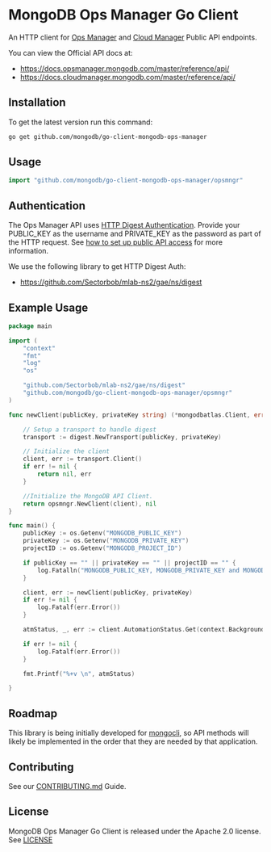 # MongoDB Ops Manager Go Client


An HTTP client for [Ops Manager](https://docs.opsmanager.mongodb.com/master/reference/api/) 
and [Cloud Manager](https://docs.cloudmanager.mongodb.com/reference/api/) Public API endpoints.

You can view the Official API docs at: 
- https://docs.opsmanager.mongodb.com/master/reference/api/
- https://docs.cloudmanager.mongodb.com/master/reference/api/

## Installation

To get the latest version run this command:

```bash
go get github.com/mongodb/go-client-mongodb-ops-manager
```

## Usage

```go
import "github.com/mongodb/go-client-mongodb-ops-manager/opsmngr"
```

## Authentication 

The Ops Manager API uses [HTTP Digest Authentication](https://docs.opsmanager.mongodb.com/master/core/api/#authentication). 
Provide your PUBLIC_KEY as the username and PRIVATE_KEY as the password as part of the HTTP request. 
See [how to set up public API access](https://docs.opsmanager.mongodb.com/master/tutorial/configure-public-api-access/) for more information.

We use the following library to get HTTP Digest Auth:

- https://github.com/Sectorbob/mlab-ns2/gae/ns/digest

## Example Usage

```go 
package main

import (
	"context"
	"fmt"
	"log"
	"os"

	"github.com/Sectorbob/mlab-ns2/gae/ns/digest"
	"github.com/mongodb/go-client-mongodb-ops-manager/opsmngr"
)

func newClient(publicKey, privateKey string) (*mongodbatlas.Client, error) {

	// Setup a transport to handle digest
	transport := digest.NewTransport(publicKey, privateKey)

	// Initialize the client
	client, err := transport.Client()
	if err != nil {
		return nil, err
	}

	//Initialize the MongoDB API Client.
	return opsmngr.NewClient(client), nil
}

func main() {
	publicKey := os.Getenv("MONGODB_PUBLIC_KEY")
	privateKey := os.Getenv("MONGODB_PRIVATE_KEY")
	projectID := os.Getenv("MONGODB_PROJECT_ID")

	if publicKey == "" || privateKey == "" || projectID == "" {
		log.Fatalln("MONGODB_PUBLIC_KEY, MONGODB_PRIVATE_KEY and MONGODB_PROJECT_ID must be set to run this example")
	}

	client, err := newClient(publicKey, privateKey)
	if err != nil {
		log.Fatalf(err.Error())
	}

	atmStatus, _, err := client.AutomationStatus.Get(context.Background(), projectID)

	if err != nil {
		log.Fatalf(err.Error())
	}

	fmt.Printf("%+v \n", atmStatus)

}
```

## Roadmap

This library is being initially developed for [mongocli](https://github.com/mongodb/mongocli),
so API methods will likely be implemented in the order that they are
needed by that application.

## Contributing

See our [CONTRIBUTING.md](CONTRIBUTING.md) Guide.

## License

MongoDB Ops Manager Go Client is released under the Apache 2.0 license. See [LICENSE](LICENSE)
